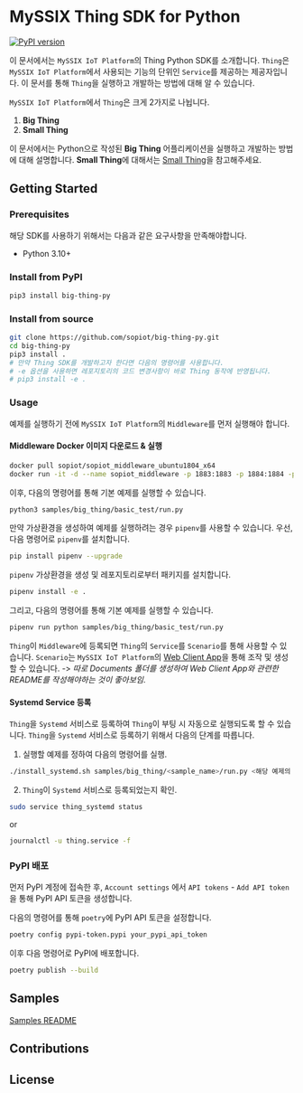 # MySSIX Thing SDK for Python

[![PyPI version](https://badge.fury.io/py/big-thing-py.svg)](https://badge.fury.io/py/big-thing-py)

이 문서에서는 `MySSIX IoT Platform`의 Thing Python SDK를 소개합니다. `Thing`은 `MySSIX IoT Platform`에서 사용되는 기능의 단위인 `Service`를 제공하는 제공자입니다. 이 문서를 통해 `Thing`을 실행하고 개발하는 방법에 대해 알 수 있습니다.

`MySSIX IoT Platform`에서 `Thing`은 크게 2가지로 나뉩니다.

1. **Big Thing**
2. **Small Thing**

이 문서에서는 Python으로 작성된 **Big Thing** 어플리케이션을 실행하고 개발하는 방법에 대해 설명합니다. **Small Thing**에 대해서는 [Small Thing](https://github.com/sopiot/small-thing)을 참고해주세요.

## Getting Started

### Prerequisites

해당 SDK를 사용하기 위해서는 다음과 같은 요구사항을 만족해야합니다.

- Python 3.10+

### Install from PyPI

```bash
pip3 install big-thing-py
```

### Install from source

```bash
git clone https://github.com/sopiot/big-thing-py.git
cd big-thing-py
pip3 install .
# 만약 Thing SDK를 개발하고자 한다면 다음의 명령어를 사용합니다.
# -e 옵션을 사용하면 레포지토리의 코드 변경사항이 바로 Thing 동작에 반영됩니다.
# pip3 install -e .
```

### Usage

예제를 실행하기 전에 `MySSIX IoT Platform`의 `Middleware`를 먼저 실행해야 합니다.

#### Middleware Docker 이미지 다운로드 & 실행

```bash
docker pull sopiot/sopiot_middleware_ubuntu1804_x64
docker run -it -d --name sopiot_middleware -p 1883:1883 -p 1884:1884 -p 8883:8883 -p 8884:8884 -p 58132:58132 sopiot/sopiot_middleware_ubuntu1804_x64
```

이후, 다음의 명령어를 통해 기본 예제를 실행할 수 있습니다.

```bash
python3 samples/big_thing/basic_test/run.py
```

만약 가상환경을 생성하여 예제를 실행하려는 경우 `pipenv`를 사용할 수 있습니다. 우선, 다음 명령어로 `pipenv`를 설치합니다.

```bash
pip install pipenv --upgrade
```

`pipenv` 가상환경을 생성 및 레포지토리로부터 패키지를 설치합니다.

```bash
pipenv install -e .
```

그리고, 다음의 명령어를 통해 기본 예제를 실행할 수 있습니다.

```bash
pipenv run python samples/big_thing/basic_test/run.py
```

`Thing`이 `Middleware`에 등록되면 `Thing`의 `Service`를 `Scenario`를 통해 사용할 수 있습니다. `Scenario`는 `MySSIX IoT Platform`의 [Web Client App](http://iotdev.snu.ac.kr:3014/)을 통해 조작 및 생성할 수 있습니다. -> _따로 Documents 폴더를 생성하여 Web Client App와 관련한 README를 작성해야하는 것이 좋아보임_.

#### Systemd Service 등록

`Thing`을 `Systemd` 서비스로 등록하여 `Thing`이 부팅 시 자동으로 실행되도록 할 수 있습니다.
`Thing`을 `Systemd` 서비스로 등록하기 위해서 다음의 단계를 따릅니다.

1. 실행할 예제를 정하여 다음의 명령어를 실행.

```bash
./install_systemd.sh samples/big_thing/<sample_name>/run.py <해당 예제의 run.py 파일의 인자>
```

2. `Thing`이 `Systemd` 서비스로 등록되었는지 확인.

```bash
sudo service thing_systemd status
```

or

```bash
journalctl -u thing.service -f
```

### PyPI 배포

먼저 PyPI 계정에 접속한 후, `Account settings` 에서 `API tokens` - `Add API token` 을 통해 PyPI API 토큰을 생성합니다.

다음의 명령어를 통해 `poetry`에 PyPI API 토큰을 설정합니다.

```bash
poetry config pypi-token.pypi your_pypi_api_token
```

이후 다음 명령어로 PyPI에 배포합니다.

```bash
poetry publish --build
```

## Samples

[Samples README](samples/README.md)

## Contributions

## License
